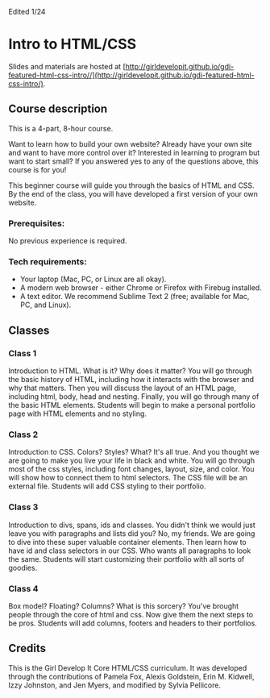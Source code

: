 Edited 1/24  

# Intro to HTML/CSS
Slides and materials are hosted at [http://girldevelopit.github.io/gdi-featured-html-css-intro//](http://girldevelopit.github.io/gdi-featured-html-css-intro/).

## Course description
This is a 4-part, 8-hour course.

Want to learn how to build your own website? Already have your own site and want to have more control over it? Interested in learning to program but want to start small? If you answered yes to any of the questions above, this course is for you!

This beginner course will guide you through the basics of HTML and CSS. By the end of the class, you will have developed a first version of your own website.


### Prerequisites:
No previous experience is required.

### Tech requirements:
 - Your laptop (Mac, PC, or Linux are all okay).
 - A modern web browser - either Chrome or Firefox with Firebug installed.
 - A text editor. We recommend Sublime Text 2 (free; available for Mac, PC, and Linux).

## Classes
### Class 1
Introduction to HTML. What is it? Why does it matter?
You will go through the basic history of HTML, including how it interacts with the browser and why that matters.
Then you will discuss the layout of an HTML page, including html, body, head and nesting.
Finally, you will go through many of the basic HTML elements.
Students will begin to make a personal portfolio page with HTML elements and no styling.

### Class 2
Introduction to CSS. Colors? Styles? What? It's all true. And you thought we are going to make you live your life in black and white.
You will go through most of the css styles, including font changes, layout, size, and color. You will show how to connect them to html selectors. The CSS file will be an external file.
Students will add CSS styling to their portfolio.

### Class 3
Introduction to divs, spans, ids and classes. You didn't think we would just leave you with paragraphs and lists did you? No, my friends. We are going to dive into these super valuable container elements. Then learn how to have id and class selectors in our CSS. Who wants all paragraphs to look the same.
Students will start customizing their portfolio with all sorts of goodies.

### Class 4
Box model? Floating? Columns? What is this sorcery? You've brought people through the core of html and css. Now give them the next steps to be pros. Students will add columns, footers and headers to their portfolios.

## Credits
This is the Girl Develop It Core HTML/CSS curriculum. It was developed through the contributions of Pamela Fox, Alexis Goldstein, Erin M. Kidwell, Izzy Johnston, and Jen Myers, and modified by Sylvia Pellicore.
